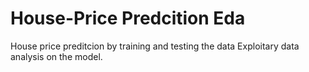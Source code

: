 # House-Price Predcition Eda
House price preditcion by training and testing the data
Exploitary data analysis on the model.
